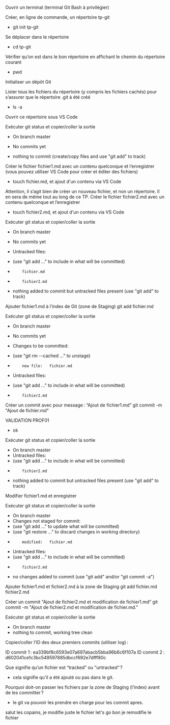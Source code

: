 Ouvrir un terminal (terminal Git Bash à privilégier)

Créer, en ligne de commande, un répertoire tp-git
- git init tp-git

Se déplacer dans le répertoire
- cd tp-git

Vérifier qu’on est dans le bon répertoire en affichant le chemin du répertoire courant
- pwd

Initialiser un dépôt Git


Lister tous les fichiers du répertoire (y compris les fichiers cachés) pour s’assurer que le répertoire .git à été créé
- ls -a

Ouvrir ce répertoire sous VS Code


Exécuter git status et copier/coller la sortie
- On branch master

- No commits yet

- nothing to commit (create/copy files and use "git add" to track)

Créer le fichier fichier1.md avec un contenu quelconque et l’enregistrer (vous pouvez utiliser VS Code pour créer et éditer des fichiers)
- touch fichier.md, et ajout d'un contenu via VS Code

Attention, il s’agit bien de créer un nouveau fichier, et non un répertoire. Il en sera de même tout au long de ce TP.
Créer le fichier fichier2.md avec un contenu quelconque et l’enregistrer
- touch fichier2.md, et ajout d'un contenu via VS Code

Exécuter git status et copier/coller la sortie
- On branch master

- No commits yet

- Untracked files:
-   (use "git add <file>..." to include in what will be committed)
-         fichier.md
-         fichier2.md

- nothing added to commit but untracked files present (use "git add" to track)

Ajouter fichier1.md à l’index de Git (zone de Staging)
git add fichier.md

Exécuter git status et copier/coller la sortie
- On branch master

- No commits yet

- Changes to be committed:
-   (use "git rm --cached <file>..." to unstage)
-         new file:   fichier.md

- Untracked files:
-   (use "git add <file>..." to include in what will be committed)
-         fichier2.md


Créer un commit avec pour message : “Ajout de fichier1.md”
git commit -m "Ajout de fichier.md"

VALIDATION PROF01
- ok

Exécuter git status et copier/coller la sortie
- On branch master
- Untracked files:
-   (use "git add <file>..." to include in what will be committed)
-         fichier2.md

- nothing added to commit but untracked files present (use "git add" to track)

Modifier fichier1.md et enregistrer


Exécuter git status et copier/coller la sortie
- On branch master
- Changes not staged for commit:
-   (use "git add <file>..." to update what will be committed)
-   (use "git restore <file>..." to discard changes in working directory)
-         modified:   fichier.md

- Untracked files:
-   (use "git add <file>..." to include in what will be committed)
-         fichier2.md

- no changes added to commit (use "git add" and/or "git commit -a")

Ajouter fichier1.md et fichier2.md à la zone de Staging
git add fichier.md fichier2.md

Créer un commit “Ajout de fichier2.md et modification de fichier1.md”
git commit -m "Ajout de fichier2.md et modification de fichier.md."

Exécuter git status et copier/coller la sortie
- On branch master
- nothing to commit, working tree clean


Copier/coller l’ID des deux premiers commits (utiliser log) :

ID commit 1 : ea339bf8c6593e07a697abacb5bba96b6c6f107a
ID commit 2 : d602041ce1c3bc549597885dbccf692e7dfff80c

Que signifie qu’un fichier est “tracked” ou “untracked“ ?
- cela signifie qu'il a été ajouté ou pas dans le git.

Pourquoi doit-on passer les fichiers par la zone de Staging (l’index) avant de les committer ?
- le git va pouvoir les prendre en charge pour les commit apres.

salut les copains, je modifie juste le fichier
let's go
bon je remodifie le fichier
